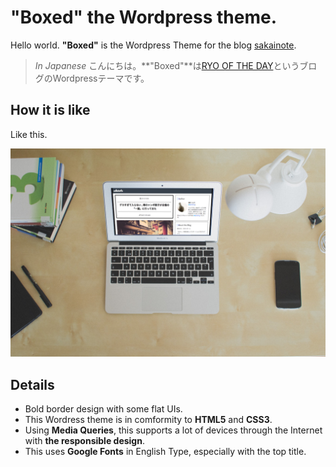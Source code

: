 # "Boxed" the Wordpress theme.

Hello world. **"Boxed"** is the Wordpress Theme for the blog [sakainote](http://sakairyo.tokyo).

> *In Japanese*
> こんにちは。**"Boxed"**は[RYO OF THE DAY](http://sakairyo.tokyo)というブログのWordpressテーマです。

## How it is like

Like this.

![sakainote](https://github.com/ryoxsakai/wordpress-boxed/blob/master/boxedimage.png?raw=true)

## Details

- Bold border design with some flat UIs.
- This Wordress theme is in comformity to **HTML5** and **CSS3**.
- Using **Media Queries**, this supports a lot of devices through the Internet with **the responsible design**.
- This uses **Google Fonts** in English Type, especially with the top title.
